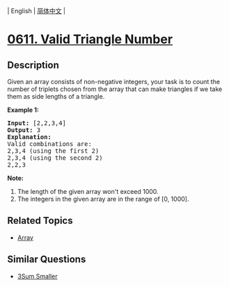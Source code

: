 
| English | [简体中文](README.md) |
# [0611. Valid Triangle Number](https://leetcode-cn.com/problems/valid-triangle-number/)
## Description
Given an array consists of non-negative integers,  your task is to count the number of triplets chosen from the array that can make triangles if we take them as side lengths of a triangle.

<p><b>Example 1:</b><br />
<pre>
<b>Input:</b> [2,2,3,4]
<b>Output:</b> 3
<b>Explanation:</b>
Valid combinations are: 
2,3,4 (using the first 2)
2,3,4 (using the second 2)
2,2,3
</pre>
</p>

<p><b>Note:</b><br>
<ol>
<li>The length of the given array won't exceed 1000.</li>
<li>The integers in the given array are in the range of [0, 1000].</li>
</ol>
</p>

## Related Topics
- [Array](https://leetcode-cn.com/tag/array)
## Similar Questions
- [3Sum Smaller](../3sum-smaller/README_EN.md)
